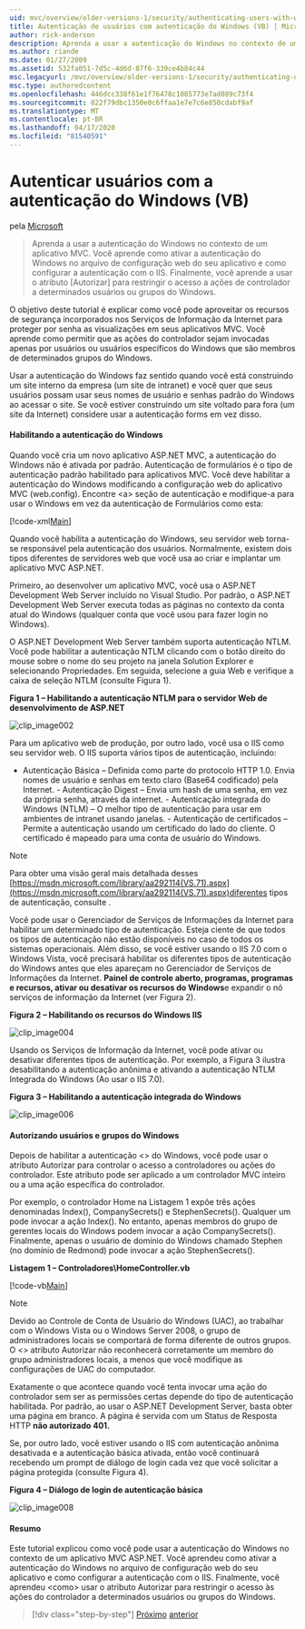 ```yaml
---
uid: mvc/overview/older-versions-1/security/authenticating-users-with-windows-authentication-vb
title: Autenticação de usuários com autenticação do Windows (VB) | Microsoft Docs
author: rick-anderson
description: Aprenda a usar a autenticação do Windows no contexto de um aplicativo MVC. Você aprende como ativar a autenticação do Windows na web co...
ms.author: riande
ms.date: 01/27/2009
ms.assetid: 532fa051-7d5c-4d6d-87f6-339ce4b84c44
msc.legacyurl: /mvc/overview/older-versions-1/security/authenticating-users-with-windows-authentication-vb
msc.type: authoredcontent
ms.openlocfilehash: 446dcc338f61e1f76478c1085773e7ad089c73f4
ms.sourcegitcommit: 022f79dbc1350e0c6ffaa1e7e7c6e850cdabf9af
ms.translationtype: MT
ms.contentlocale: pt-BR
ms.lasthandoff: 04/17/2020
ms.locfileid: "81540591"
---
```

# <a name="authenticating-users-with-windows-authentication-vb"></a>Autenticar usuários com a autenticação do Windows (VB)

pela [Microsoft](https://github.com/microsoft)

> Aprenda a usar a autenticação do Windows no contexto de um aplicativo MVC. Você aprende como ativar a autenticação do Windows no arquivo de configuração web do seu aplicativo e como configurar a autenticação com o IIS. Finalmente, você aprende a usar o atributo [Autorizar] para restringir o acesso a ações de controlador a determinados usuários ou grupos do Windows.

O objetivo deste tutorial é explicar como você pode aproveitar os recursos de segurança incorporados nos Serviços de Informação da Internet para proteger por senha as visualizações em seus aplicativos MVC. Você aprende como permitir que as ações do controlador sejam invocadas apenas por usuários ou usuários específicos do Windows que são membros de determinados grupos do Windows.

Usar a autenticação do Windows faz sentido quando você está construindo um site interno da empresa (um site de intranet) e você quer que seus usuários possam usar seus nomes de usuário e senhas padrão do Windows ao acessar o site. Se você estiver construindo um site voltado para fora (um site da Internet) considere usar a autenticação forms em vez disso.

#### <a name="enabling-windows-authentication"></a>Habilitando a autenticação do Windows

Quando você cria um novo aplicativo ASP.NET MVC, a autenticação do Windows não é ativada por padrão. Autenticação de formulários é o tipo de autenticação padrão habilitado para aplicativos MVC. Você deve habilitar a autenticação do Windows modificando a configuração web do aplicativo MVC (web.config). Encontre &lt;a&gt; seção de autenticação e modifique-a para usar o Windows em vez da autenticação de Formulários como esta:

[!code-xml[Main](authenticating-users-with-windows-authentication-vb/samples/sample1.xml)]

Quando você habilita a autenticação do Windows, seu servidor web torna-se responsável pela autenticação dos usuários. Normalmente, existem dois tipos diferentes de servidores web que você usa ao criar e implantar um aplicativo MVC ASP.NET.

Primeiro, ao desenvolver um aplicativo MVC, você usa o ASP.NET Development Web Server incluído no Visual Studio. Por padrão, o ASP.NET Development Web Server executa todas as páginas no contexto da conta atual do Windows (qualquer conta que você usou para fazer login no Windows).

O ASP.NET Development Web Server também suporta autenticação NTLM. Você pode habilitar a autenticação NTLM clicando com o botão direito do mouse sobre o nome do seu projeto na janela Solution Explorer e selecionando Propriedades. Em seguida, selecione a guia Web e verifique a caixa de seleção NTLM (consulte Figura 1).

**Figura 1 – Habilitando a autenticação NTLM para o servidor Web de desenvolvimento de ASP.NET**

![clip_image002](authenticating-users-with-windows-authentication-vb/_static/image1.jpg)

Para um aplicativo web de produção, por outro lado, você usa o IIS como seu servidor web. O IIS suporta vários tipos de autenticação, incluindo:

- Autenticação Básica – Definida como parte do protocolo HTTP 1.0. Envia nomes de usuário e senhas em texto claro (Base64 codificado) pela Internet. - Autenticação Digest – Envia um hash de uma senha, em vez da própria senha, através da internet. - Autenticação integrada do Windows (NTLM) – O melhor tipo de autenticação para usar em ambientes de intranet usando janelas. - Autenticação de certificados – Permite a autenticação usando um certificado do lado do cliente. O certificado é mapeado para uma conta de usuário do Windows.

> [!NOTE] 
> 
> Para obter uma visão geral mais detalhada desses [https://msdn.microsoft.com/library/aa292114(VS.71).aspx](https://msdn.microsoft.com/library/aa292114(VS.71).aspx)diferentes tipos de autenticação, consulte .

Você pode usar o Gerenciador de Serviços de Informações da Internet para habilitar um determinado tipo de autenticação. Esteja ciente de que todos os tipos de autenticação não estão disponíveis no caso de todos os sistemas operacionais. Além disso, se você estiver usando o IIS 7.0 com o Windows Vista, você precisará habilitar os diferentes tipos de autenticação do Windows antes que eles apareçam no Gerenciador de Serviços de Informações da Internet. **Painel de controle aberto, programas, programas e recursos, ativar ou desativar os recursos do Windows**e expandir o nó serviços de informação da Internet (ver Figura 2).

**Figura 2 – Habilitando os recursos do Windows IIS**

![clip_image004](authenticating-users-with-windows-authentication-vb/_static/image2.jpg)

Usando os Serviços de Informação da Internet, você pode ativar ou desativar diferentes tipos de autenticação. Por exemplo, a Figura 3 ilustra desabilitando a autenticação anônima e ativando a autenticação NTLM Integrada do Windows (Ao usar o IIS 7.0).

**Figura 3 – Habilitando a autenticação integrada do Windows**

![clip_image006](authenticating-users-with-windows-authentication-vb/_static/image3.jpg)

#### <a name="authorizing-windows-users-and-groups"></a>Autorizando usuários e grupos do Windows

Depois de habilitar a autenticação &lt;&gt; do Windows, você pode usar o atributo Autorizar para controlar o acesso a controladores ou ações do controlador. Este atributo pode ser aplicado a um controlador MVC inteiro ou a uma ação específica do controlador.

Por exemplo, o controlador Home na Listagem 1 expõe três ações denominadas Index(), CompanySecrets() e StephenSecrets(). Qualquer um pode invocar a ação Index(). No entanto, apenas membros do grupo de gerentes locais do Windows podem invocar a ação CompanySecrets(). Finalmente, apenas o usuário de domínio do Windows chamado Stephen (no domínio de Redmond) pode invocar a ação StephenSecrets().

**Listagem 1 – Controladores\HomeController.vb**

[!code-vb[Main](authenticating-users-with-windows-authentication-vb/samples/sample2.vb)]

> [!NOTE]
> Devido ao Controle de Conta de Usuário do Windows (UAC), ao trabalhar com o Windows Vista ou o Windows Server 2008, o grupo de administradores locais se comportará de forma diferente de outros grupos. O &lt;&gt; atributo Autorizar não reconhecerá corretamente um membro do grupo administradores locais, a menos que você modifique as configurações de UAC do computador.

Exatamente o que acontece quando você tenta invocar uma ação do controlador sem ser as permissões certas depende do tipo de autenticação habilitada. Por padrão, ao usar o ASP.NET Development Server, basta obter uma página em branco. A página é servida com um Status de Resposta HTTP **não autorizado 401.**

Se, por outro lado, você estiver usando o IIS com autenticação anônima desativada e a autenticação básica ativada, então você continuará recebendo um prompt de diálogo de login cada vez que você solicitar a página protegida (consulte Figura 4).

**Figura 4 – Diálogo de login de autenticação básica**

![clip_image008](authenticating-users-with-windows-authentication-vb/_static/image4.jpg)

#### <a name="summary"></a>Resumo

Este tutorial explicou como você pode usar a autenticação do Windows no contexto de um aplicativo MVC ASP.NET. Você aprendeu como ativar a autenticação do Windows no arquivo de configuração web do seu aplicativo e como configurar a autenticação com o IIS. Finalmente, você aprendeu &lt;como&gt; usar o atributo Autorizar para restringir o acesso às ações do controlador a determinados usuários ou grupos do Windows.

> [!div class="step-by-step"]
> [Próximo](authenticating-users-with-forms-authentication-vb.md)
> [anterior](preventing-javascript-injection-attacks-vb.md)
